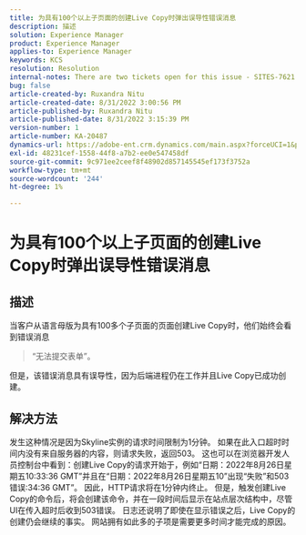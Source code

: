 ```yaml
---
title: 为具有100个以上子页面的创建Live Copy时弹出误导性错误消息
description: 描述
solution: Experience Manager
product: Experience Manager
applies-to: Experience Manager
keywords: KCS
resolution: Resolution
internal-notes: There are two tickets open for this issue - SITES-7621 and SITES-7668
bug: false
article-created-by: Ruxandra Nitu
article-created-date: 8/31/2022 3:00:56 PM
article-published-by: Ruxandra Nitu
article-published-date: 8/31/2022 3:15:39 PM
version-number: 1
article-number: KA-20487
dynamics-url: https://adobe-ent.crm.dynamics.com/main.aspx?forceUCI=1&pagetype=entityrecord&etn=knowledgearticle&id=56d1d4b4-3d29-ed11-9db1-0022480861dd
exl-id: 48231cef-1558-44f8-a7b2-ee0e547458df
source-git-commit: 9c971ee2ceef8f48902d857145545ef173f3752a
workflow-type: tm+mt
source-wordcount: '244'
ht-degree: 1%

---
```


# 为具有100个以上子页面的创建Live Copy时弹出误导性错误消息

## 描述


当客户从语言母版为具有100多个子页面的页面创建Live Copy时，他们始终会看到错误消息


> “无法提交表单”。


但是，该错误消息具有误导性，因为后端进程仍在工作并且Live Copy已成功创建。


## 解决方法


发生这种情况是因为Skyline实例的请求时间限制为1分钟。
如果在此入口超时时间内没有来自服务器的内容，则请求失败，返回503。
这也可以在浏览器开发人员控制台中看到：创建Live Copy的请求开始于，例如“日期：2022年8月26日星期五10:33:36 GMT”并且在“日期：2022年8月26日星期五10”出现“失败”和503错误:34:36 GMT”。 因此，HTTP请求将在1分钟内终止。
但是，触发创建Live Copy的命令后，将会创建该命令，并在一段时间后显示在站点层次结构中，尽管UI在传入超时后收到503错误。 日志还说明了即使在显示错误之后，Live Copy的创建仍会继续的事实。 网站拥有如此多的子项是需要更多时间才能完成的原因。
